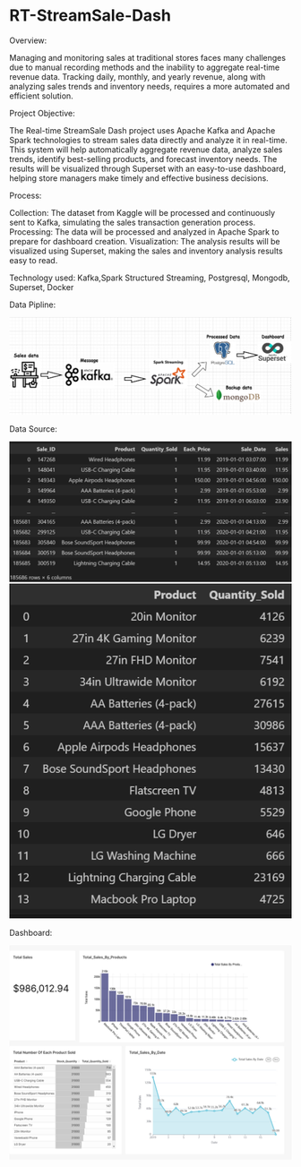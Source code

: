 # RT-StreamSale-Dash
Overview:

Managing and monitoring sales at traditional stores faces many challenges due to manual recording methods and the inability to aggregate real-time revenue data. Tracking daily, monthly, and yearly revenue, along with analyzing sales trends and inventory needs, requires a more automated and efficient solution.

Project Objective:

The Real-time StreamSale Dash project uses Apache Kafka and Apache Spark technologies to stream sales data directly and analyze it in real-time. This system will help automatically aggregate revenue data, analyze sales trends, identify best-selling products, and forecast inventory needs. The results will be visualized through Superset with an easy-to-use dashboard, helping store managers make timely and effective business decisions.

Process:

Collection: The dataset from Kaggle will be processed and continuously sent to Kafka, simulating the sales transaction generation process.
Processing: The data will be processed and analyzed in Apache Spark to prepare for dashboard creation.
Visualization: The analysis results will be visualized using Superset, making the sales and inventory analysis results easy to read.

Technology used: Kafka,Spark Structured Streaming, Postgresql, Mongodb, Superset, Docker

Data Pipline:

![Data pipline](images/datapipline.png)

Data Source:

![Sales](images/sales.png)
![Stocks](images/stocks.png)

Dashboard:

![Dashboard](images/dashboard.jpg)



